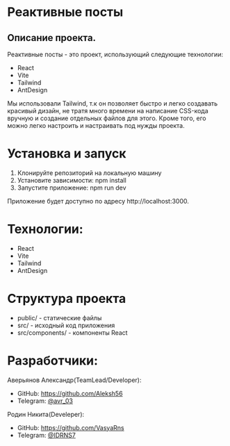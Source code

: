 # Реактивные посты
## Описание проекта.
Реактивные посты - это проект, использующий следующие технологии:
- React
- Vite
- Tailwind
- AntDesign

Мы использовали Tailwind, т.к он позволяет быстро и легко создавать красивый дизайн, не тратя много времени на написание CSS-кода вручную и создание отдельных файлов для этого. Кроме того, его можно легко настроить и настраивать под нужды проекта.
# Установка и запуск
1. Клонируйте репозиторий на локальную машину
2. Установите зависимости: npm install
3. Запустите приложение: npm run dev

Приложение будет доступно по адресу http://localhost:3000.
# Технологии:
- React
- Vite
- Tailwind
- AntDesign
# Структура проекта
- public/ - статические файлы
- src/ - исходный код приложения
- src/components/ - компоненты React
# Разработчики:
Аверьянов Александр(TeamLead/Developer):
- GitHub: https://github.com/Aleksh56
- Telegram: [@avr_03](https://t.me/avr_03)

Родин Никита(Develeper):
- GitHub: https://github.com/VasyaRns
- Telegram: [@IDRNS7](https://t.me/IDRNS7)

